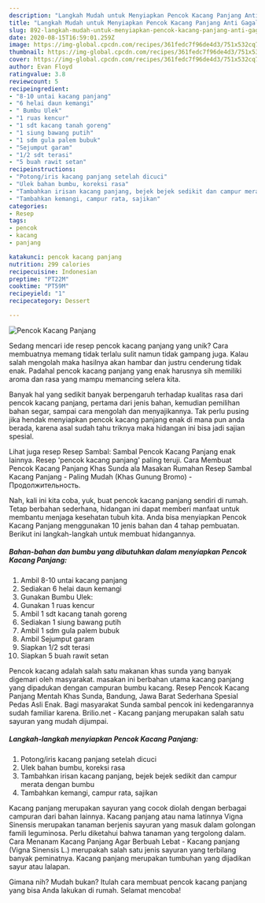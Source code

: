 ```yaml
---
description: "Langkah Mudah untuk Menyiapkan Pencok Kacang Panjang Anti Gagal"
title: "Langkah Mudah untuk Menyiapkan Pencok Kacang Panjang Anti Gagal"
slug: 892-langkah-mudah-untuk-menyiapkan-pencok-kacang-panjang-anti-gagal
date: 2020-08-15T16:59:01.259Z
image: https://img-global.cpcdn.com/recipes/361fedc7f96de4d3/751x532cq70/pencok-kacang-panjang-foto-resep-utama.jpg
thumbnail: https://img-global.cpcdn.com/recipes/361fedc7f96de4d3/751x532cq70/pencok-kacang-panjang-foto-resep-utama.jpg
cover: https://img-global.cpcdn.com/recipes/361fedc7f96de4d3/751x532cq70/pencok-kacang-panjang-foto-resep-utama.jpg
author: Evan Floyd
ratingvalue: 3.8
reviewcount: 5
recipeingredient:
- "8-10 untai kacang panjang"
- "6 helai daun kemangi"
- " Bumbu Ulek"
- "1 ruas kencur"
- "1 sdt kacang tanah goreng"
- "1 siung bawang putih"
- "1 sdm gula palem bubuk"
- "Sejumput garam"
- "1/2 sdt terasi"
- "5 buah rawit setan"
recipeinstructions:
- "Potong/iris kacang panjang setelah dicuci"
- "Ulek bahan bumbu, koreksi rasa"
- "Tambahkan irisan kacang panjang, bejek bejek sedikit dan campur merata dengan bumbu"
- "Tambahkan kemangi, campur rata, sajikan"
categories:
- Resep
tags:
- pencok
- kacang
- panjang

katakunci: pencok kacang panjang 
nutrition: 299 calories
recipecuisine: Indonesian
preptime: "PT22M"
cooktime: "PT59M"
recipeyield: "1"
recipecategory: Dessert

---
```



![Pencok Kacang Panjang](https://img-global.cpcdn.com/recipes/361fedc7f96de4d3/751x532cq70/pencok-kacang-panjang-foto-resep-utama.jpg)

Sedang mencari ide resep pencok kacang panjang yang unik? Cara membuatnya memang tidak terlalu sulit namun tidak gampang juga. Kalau salah mengolah maka hasilnya akan hambar dan justru cenderung tidak enak. Padahal pencok kacang panjang yang enak harusnya sih memiliki aroma dan rasa yang mampu memancing selera kita.

Banyak hal yang sedikit banyak berpengaruh terhadap kualitas rasa dari pencok kacang panjang, pertama dari jenis bahan, kemudian pemilihan bahan segar, sampai cara mengolah dan menyajikannya. Tak perlu pusing jika hendak menyiapkan pencok kacang panjang enak di mana pun anda berada, karena asal sudah tahu triknya maka hidangan ini bisa jadi sajian spesial.

Lihat juga resep Resep Sambal: Sambal Pencok Kacang Panjang enak lainnya. Resep &#39;pencok kacang panjang&#39; paling teruji. Cara Membuat Pencok Kacang Panjang Khas Sunda ala Masakan Rumahan Resep Sambal Kacang Panjang - Paling Mudah (Khas Gunung Bromo) - Продолжительность.


Nah, kali ini kita coba, yuk, buat pencok kacang panjang sendiri di rumah. Tetap berbahan sederhana, hidangan ini dapat memberi manfaat untuk membantu menjaga kesehatan tubuh kita. Anda bisa menyiapkan Pencok Kacang Panjang menggunakan 10 jenis bahan dan 4 tahap pembuatan. Berikut ini langkah-langkah untuk membuat hidangannya.

<!--inarticleads1-->

##### Bahan-bahan dan bumbu yang dibutuhkan dalam menyiapkan Pencok Kacang Panjang:

1. Ambil 8-10 untai kacang panjang
1. Sediakan 6 helai daun kemangi
1. Gunakan  Bumbu Ulek:
1. Gunakan 1 ruas kencur
1. Ambil 1 sdt kacang tanah goreng
1. Sediakan 1 siung bawang putih
1. Ambil 1 sdm gula palem bubuk
1. Ambil Sejumput garam
1. Siapkan 1/2 sdt terasi
1. Siapkan 5 buah rawit setan


Pencok kacang adalah salah satu makanan khas sunda yang banyak digemari oleh masyarakat. masakan ini berbahan utama kacang panjang yang dipadukan dengan campuran bumbu kacang. Resep Pencok Kacang Panjang Mentah Khas Sunda, Bandung, Jawa Barat Sederhana Spesial Pedas Asli Enak. Bagi masyarakat Sunda sambal pencok ini kedengarannya sudah familiar karena. Brilio.net - Kacang panjang merupakan salah satu sayuran yang mudah dijumpai. 

<!--inarticleads2-->

##### Langkah-langkah menyiapkan Pencok Kacang Panjang:

1. Potong/iris kacang panjang setelah dicuci
1. Ulek bahan bumbu, koreksi rasa
1. Tambahkan irisan kacang panjang, bejek bejek sedikit dan campur merata dengan bumbu
1. Tambahkan kemangi, campur rata, sajikan


Kacang panjang merupakan sayuran yang cocok diolah dengan berbagai campuran dari bahan lainnya. Kacang panjang atau nama latinnya Vigna Sinensis merupakan tanaman berjenis sayuran yang masuk dalam golongan famili leguminosa. Perlu diketahui bahwa tanaman yang tergolong dalam. Cara Menanam Kacang Panjang Agar Berbuah Lebat - Kacang panjang (Vigna Sinensis L.) merupakah salah satu jenis sayuran yang terbilang banyak peminatnya. Kacang panjang merupakan tumbuhan yang dijadikan sayur atau lalapan. 

Gimana nih? Mudah bukan? Itulah cara membuat pencok kacang panjang yang bisa Anda lakukan di rumah. Selamat mencoba!
